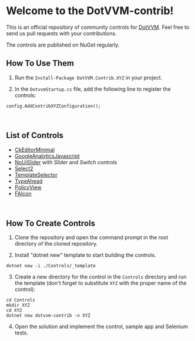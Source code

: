 # Welcome to the DotVVM-contrib!

This is an official repository of community controls for [DotVVM](https://github.com/riganti/dotvvm). 
Feel free to send us pull requests with your contributions.

The controls are published on NuGet regularly.

## How To Use Them

1. Run the `Install-Package DotVVM.Contrib.XYZ` in your project.

2. In the `DotvvmStartup.cs` file, add the following line to register the controls:

```
config.AddContribXYZConfiguration();
```

<br />

## List of Controls

* [CkEditorMinimal](Controls/CkEditorMinimal/readme.md)
* [GoogleAnalyticsJavascript](Controls/GoogleAnalyticsJavascript/readme.md)
* [NoUiSlider](Controls/NoUiSlider/readme.md) with *Slider* and *Switch* controls
* [Select2](Controls/Select2/readme.md)
* [TemplateSelector](Controls/TemplateSelector/readme.md)
* [TypeAhead](Controls/TypeAhead/readme.md)
* [PolicyView](Controls/PolicyView/readme.md)
* [FAIcon](Controls/FAIcon/readme.md)



<br />

## How To Create Controls

1. Clone the repository and open the command prompt in the root directory of the cloned repository.

2. Install "dotnet new" template to start building the controls.

```
dotnet new -i ./Controls/_template
``` 

3. Create a new directory for the control in the `Controls` directory and run the template (don't forget to substitute `XYZ` with the proper name of the control):

```
cd Controls
mkdir XYZ
cd XYZ
dotnet new dotvvm-contrib -n XYZ
```

4. Open the solution and implement the control, sample app and Selenium tests.
